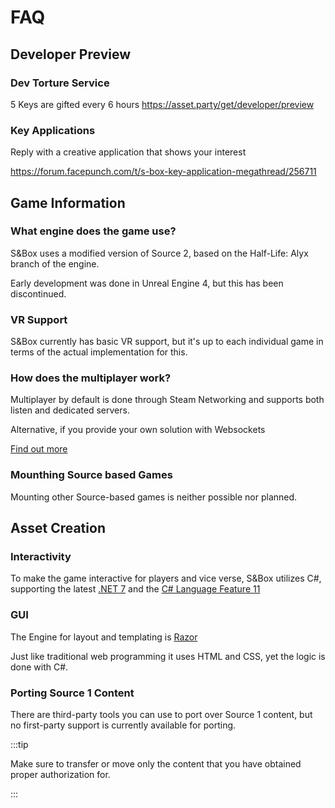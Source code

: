 # FAQ

## Developer Preview
### Dev Torture Service
5 Keys are gifted every 6 hours https://asset.party/get/developer/preview

### Key Applications
Reply with a creative application that shows your interest

https://forum.facepunch.com/t/s-box-key-application-megathread/256711

## Game Information
### What engine does the game use?
S&Box uses a modified version of Source 2, based on the Half-Life: Alyx branch of the engine.

Early development was done in Unreal Engine 4, but this has been discontinued.

### VR Support
S&Box currently has basic VR support, but it's up to each individual game in terms of the actual implementation for this.

### How does the multiplayer work?
Multiplayer by default is done through Steam Networking and supports both listen and dedicated servers.

Alternative, if you provide your own solution with Websockets

[Find out more](../interactivity/programming/networking)

### Mounthing Source based Games
Mounting other Source-based games is neither possible nor planned.

## Asset Creation
### Interactivity
To make the game interactive for players and vice verse, S&Box utilizes C#, supporting the latest [.NET 7](https://learn.microsoft.com/en-gb/dotnet/core/whats-new/dotnet-7) and the [C# Language Feature 11](https://learn.microsoft.com/en-us/dotnet/csharp/whats-new/csharp-11)

### GUI
The Engine for layout and templating is [Razor](https://learn.microsoft.com/en-us/aspnet/core/mvc/views/razor?view=aspnetcore-7.0)

Just like traditional web programming it uses HTML and CSS, yet the logic is done with C#.

### Porting Source 1 Content
There are third-party tools you can use to port over Source 1 content, but no first-party support is currently available for porting.

:::tip

Make sure to transfer or move only the content that you have obtained proper authorization for.

:::